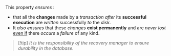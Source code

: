 This property *ensures* :
- that all the **changes** made by a *transaction* *after* its **successful execution** are *written* successfully *to* the  *disk*.
- It *also ensures* that these *changes* **exist permanently** and are *never lost* <u>even if</u> there *occurs* a *failure* of any kind.

>[!tip] *It is the responsibility of the recovery manager to ensure durability in the database.*

